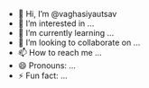 - 👋 Hi, I’m @vaghasiyautsav
- 👀 I’m interested in ...
- 🌱 I’m currently learning ...
- 💞️ I’m looking to collaborate on ...
- 📫 How to reach me ...
- 😄 Pronouns: ...
- ⚡ Fun fact: ...

<!---
vaghasiyautsav/vaghasiyautsav is a ✨ special ✨ repository because its `README.md` (this file) appears on your GitHub profile.
You can click the Preview link to take a look at your changes.
--->
